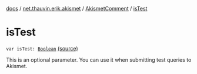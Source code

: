[docs](../../index.md) / [net.thauvin.erik.akismet](../index.md) / [AkismetComment](index.md) / [isTest](./is-test.md)

# isTest

`var isTest: `[`Boolean`](https://kotlinlang.org/api/latest/jvm/stdlib/kotlin/-boolean/index.html) [(source)](https://github.com/ethauvin/akismet-kotlin/tree/master/src/main/kotlin/net/thauvin/erik/akismet/AkismetComment.kt#L206)

This is an optional parameter. You can use it when submitting test queries to Akismet.

